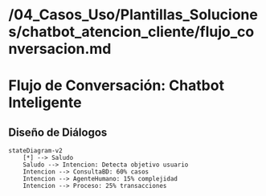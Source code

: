 # /04_Casos_Uso/Plantillas_Soluciones/chatbot_atencion_cliente/flujo_conversacion.md
# Flujo de Conversación: Chatbot Inteligente

## Diseño de Diálogos
```mermaid
stateDiagram-v2
    [*] --> Saludo
    Saludo --> Intencion: Detecta objetivo usuario
    Intencion --> ConsultaBD: 60% casos
    Intencion --> AgenteHumano: 15% complejidad
    Intencion --> Proceso: 25% transacciones